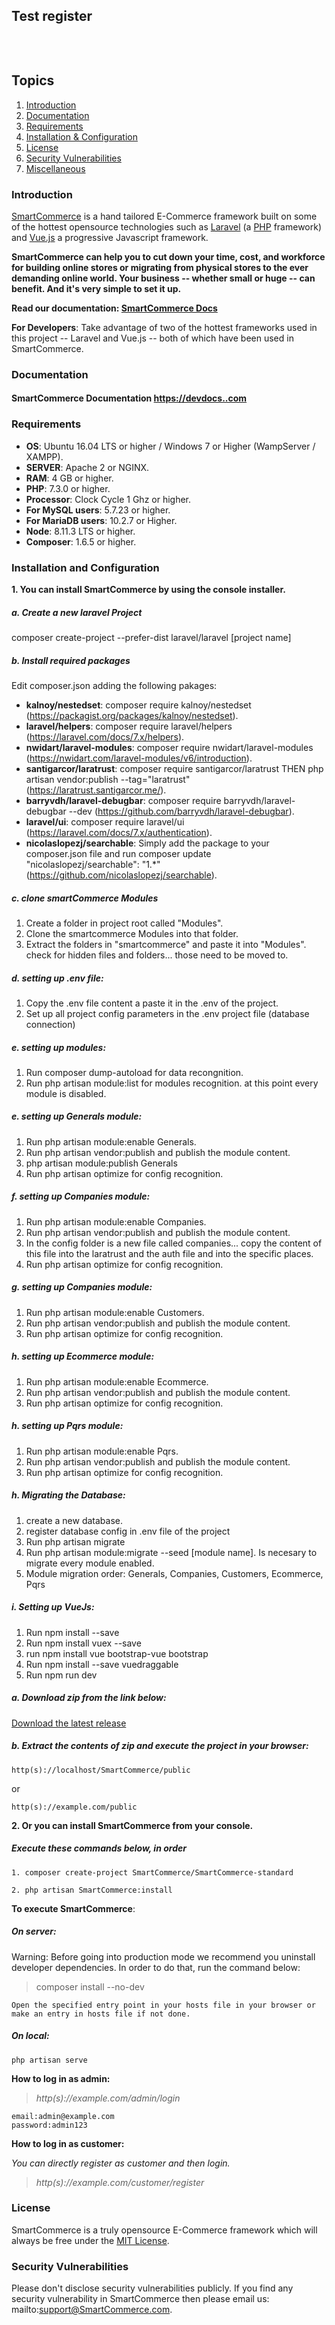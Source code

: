 ## Test register

<p align="center">
<a href=""><img src="" alt=""></a>
</p>

<p align="center">
<a href=""><img src="" alt=""></a>
<a href=""><img src="" alt=""></a>
<a href=""><img src="" alt=""></a>
<a href=""><img src="" alt=""></a>
<a href=""><img src="" alt=""></a>
</p>

## Topics
1. [Introduction](#introduction)
2. [Documentation](#documentation)
3. [Requirements](#requirements)
4. [Installation & Configuration](#installation-and-configuration)
5. [License](#license)
6. [Security Vulnerabilities](#security-vulnerabilities)
7. [Miscellaneous](#miscellaneous)

### Introduction

[SmartCommerce](https://www..com) is a hand tailored E-Commerce framework built on some of the hottest opensource technologies
such as [Laravel](https://laravel.com) (a [PHP](https://secure.php.net/) framework) and [Vue.js](https://vuejs.org)
a progressive Javascript framework.

**SmartCommerce can help you to cut down your time, cost, and workforce for building online stores or migrating from physical stores
to the ever demanding online world. Your business -- whether small or huge -- can benefit. And it's very simple to set it up.**

**Read our documentation: [SmartCommerce Docs](https://devdocs..com/)**

**For Developers**:
Take advantage of two of the hottest frameworks used in this project -- Laravel and Vue.js -- both of which have been used in SmartCommerce.

### Documentation

#### SmartCommerce Documentation [https://devdocs..com](https://devdocs..com)

### Requirements

* **OS**: Ubuntu 16.04 LTS or higher / Windows 7 or Higher (WampServer / XAMPP).
* **SERVER**: Apache 2 or NGINX.
* **RAM**: 4 GB or higher.
* **PHP**: 7.3.0 or higher.
* **Processor**: Clock Cycle 1 Ghz or higher.
* **For MySQL users**: 5.7.23 or higher.
* **For MariaDB users**: 10.2.7 or Higher.
* **Node**: 8.11.3 LTS or higher.
* **Composer**: 1.6.5 or higher.

### Installation and Configuration

**1. You can install SmartCommerce by using the console installer.**

##### a. Create a new laravel Project

composer create-project --prefer-dist laravel/laravel [project name]

##### b. Install required packages

Edit composer.json adding the following pakages:
* **kalnoy/nestedset**: composer require kalnoy/nestedset (https://packagist.org/packages/kalnoy/nestedset).
* **laravel/helpers**: composer require laravel/helpers (https://laravel.com/docs/7.x/helpers).
* **nwidart/laravel-modules**: composer require nwidart/laravel-modules (https://nwidart.com/laravel-modules/v6/introduction).
* **santigarcor/laratrust**: composer require santigarcor/laratrust THEN php artisan vendor:publish --tag="laratrust" (https://laratrust.santigarcor.me/).
* **barryvdh/laravel-debugbar**: composer require barryvdh/laravel-debugbar --dev (https://github.com/barryvdh/laravel-debugbar).
* **laravel/ui**: composer require laravel/ui (https://laravel.com/docs/7.x/authentication).
* **nicolaslopezj/searchable**: Simply add the package to your composer.json file and run composer update "nicolaslopezj/searchable": "1.*" (https://github.com/nicolaslopezj/searchable).

##### c. clone smartCommerce Modules

1. Create a folder in project root called "Modules".
2. Clone the smartcommerce Modules into that folder.
3. Extract the folders in "smartcommerce" and paste it into "Modules". check for hidden files and folders... those need to be moved to.

##### d. setting up .env file:

1. Copy the .env file content a paste it in the .env of the project.
2. Set up all project config parameters in the .env project file (database connection)

##### e. setting up modules:

1. Run composer dump-autoload for data recongnition.
2. Run php artisan module:list for modules recognition. at this point every module is disabled.

##### e. setting up Generals module:

1. Run php artisan module:enable Generals.
2. Run php artisan vendor:publish and publish the module content.
3. php artisan module:publish Generals
4. Run php artisan optimize for config recognition.

##### f. setting up Companies module:

1. Run php artisan module:enable Companies.
2. Run php artisan vendor:publish and publish the module content.
3. In the config folder is a new file called companies... copy the content of this file into the laratrust and the auth file and into the specific places.
4. Run php artisan optimize for config recognition.

##### g. setting up Companies module:

1. Run php artisan module:enable Customers.
2. Run php artisan vendor:publish and publish the module content.
3. Run php artisan optimize for config recognition.

##### h. setting up Ecommerce module:

1. Run php artisan module:enable Ecommerce.
2. Run php artisan vendor:publish and publish the module content.
3. Run php artisan optimize for config recognition.

##### h. setting up Pqrs module:

1. Run php artisan module:enable Pqrs.
2. Run php artisan vendor:publish and publish the module content.
3. Run php artisan optimize for config recognition.

##### h. Migrating the Database:

1. create a new database.
2. register database config in .env file of the project
3. Run php artisan migrate
4. Run php artisan module:migrate --seed [module name]. Is necesary to migrate every module enabled.
5. Module migration order: Generals, Companies, Customers, Ecommerce, Pqrs


##### i. Setting up VueJs:

1. Run npm install --save
2. Run npm install vuex --save
3. run npm install vue bootstrap-vue bootstrap
4. Run npm install --save vuedraggable
5. Run npm run dev

##### a. Download zip from the link below:

[Download the latest release](https://github.com/SmartCommerce/SmartCommerce/releases/latest)

##### b. Extract the contents of zip and execute the project in your browser:

~~~
http(s)://localhost/SmartCommerce/public
~~~

or

~~~
http(s)://example.com/public
~~~

**2. Or you can install SmartCommerce from your console.**

##### Execute these commands below, in order

~~~
1. composer create-project SmartCommerce/SmartCommerce-standard
~~~

~~~
2. php artisan SmartCommerce:install
~~~

**To execute SmartCommerce**:

##### On server:

Warning: Before going into production mode we recommend you uninstall developer dependencies.
In order to do that, run the command below:

> composer install --no-dev

~~~
Open the specified entry point in your hosts file in your browser or make an entry in hosts file if not done.
~~~

##### On local:

~~~
php artisan serve
~~~


**How to log in as admin:**

> *http(s)://example.com/admin/login*

~~~
email:admin@example.com
password:admin123
~~~

**How to log in as customer:**

*You can directly register as customer and then login.*

> *http(s)://example.com/customer/register*


### License
SmartCommerce is a truly opensource E-Commerce framework which will always be free under the [MIT License](https://github.com/SmartCommerce/SmartCommerce/blob/master/LICENSE).

### Security Vulnerabilities
Please don't disclose security vulnerabilities publicly. If you find any security vulnerability in SmartCommerce then please email us: mailto:support@SmartCommerce.com.

